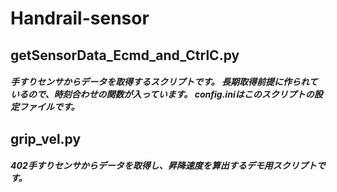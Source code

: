 # Handrail-sensor

<h2>getSensorData_Ecmd_and_CtrlC.py</h2>
<h5>手すりセンサからデータを取得するスクリプトです。
長期取得前提に作られているので、時刻合わせの関数が入っています。
config.iniはこのスクリプトの設定ファイルです。<h5>
  
<h2>grip_vel.py</h2>
<h5>402手すりセンサからデータを取得し、昇降速度を算出するデモ用スクリプトです。</h5>
